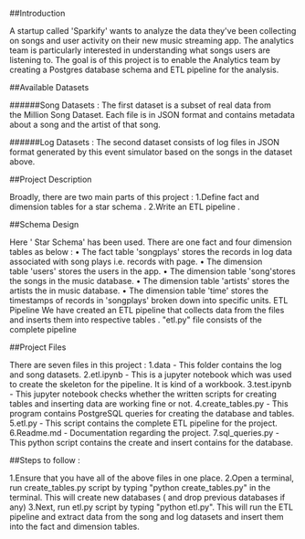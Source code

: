 ##Introduction

A startup called 'Sparkify' wants to analyze the data they've been collecting on songs and user activity on their new music streaming app. The analytics team is particularly interested in understanding what songs users are listening to.  The goal is of this project is to enable the Analytics team by creating a Postgres database schema and ETL pipeline for the analysis. 

##Available Datasets 

######Song Datasets :  The first dataset is a subset of real data from the Million Song Dataset. Each file is in JSON format and contains metadata about a song and the artist of that song. 
 
######Log Datasets : The second dataset consists of log files in JSON format generated by this event simulator based on the songs in the dataset above.

##Project Description

Broadly, there are two main parts of this project :
1.Define fact and dimension tables for a star schema .
2.Write an ETL pipeline .

##Schema Design

Here ' Star Schema' has been used. There are one fact and four dimension tables as below :
• The fact table 'songplays' stores the records in log data associated with song plays i.e. records with page.
• The dimension table 'users' stores the users in the app.
• The dimension table 'song'stores the songs in the music database.
• The dimension table 'artists' stores the artists the in music database.
• The dimension table 'time' stores the timestamps of records in 'songplays' broken down into specific units.
ETL Pipeline
We have created an ETL pipeline that collects data from the files and inserts them into respective tables . "etl.py" file consists of the complete pipeline

##Project Files 

There are seven files in this project :
1.data - This folder contains the log and song datasets.
2.etl.ipynb - This is a jupyter notebook which was used to create the skeleton for the pipeline. It is kind of a workbook.
3.test.ipynb - This jupyter notebook checks whether the written scripts for creating tables and inserting data are working fine or not.
4.create_tables.py - This program contains PostgreSQL queries for creating the database and tables.
5.etl.py - This script contains the complete ETL pipeline for the project.
6.Readme.md - Documentation regarding the project.
7.sql_queries.py - This python script contains the create and insert contains for the database.

##Steps to follow :

1.Ensure that you have all of the above files in one place.
2.Open a terminal, run create_tables.py script by typing "python create_tables.py" in the terminal. This will create new databases ( and drop previous databases if any)
3.Next, run etl.py script by typing "python etl.py". This will run the ETL pipeline and extract data from the song and log datasets and insert them into the fact and dimension tables.

